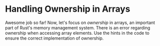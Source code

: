 # Handling Ownership in Arrays

Awesome job so far! Now, let's focus on *ownership* in arrays, an important part of Rust's memory management system. There is an error regarding ownership when accessing array elements. Use the hints in the code to ensure the correct implementation of ownership.